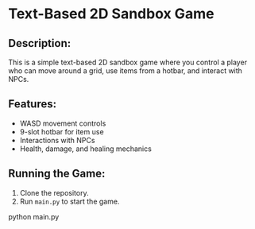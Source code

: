 # Text-Based 2D Sandbox Game

## Description:
This is a simple text-based 2D sandbox game where you control a player who can move around a grid, use items from a hotbar, and interact with NPCs.

## Features:
- WASD movement controls
- 9-slot hotbar for item use
- Interactions with NPCs
- Health, damage, and healing mechanics

## Running the Game:
1. Clone the repository.
2. Run `main.py` to start the game.

python main.py
